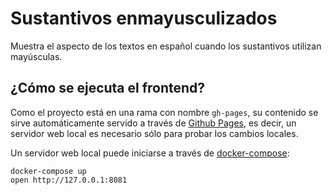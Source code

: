 # Sustantivos enmayusculizados

Muestra el aspecto de los textos en español cuando 
los sustantivos utilizan mayúsculas.

## ¿Cómo se ejecuta el frontend?

Como el proyecto está en una rama con nombre `gh-pages`, 
su contenido se sirve automáticamente servido a través de 
[Github Pages](https://rwitzel.github.io/sustantivos-enmayusculizados/),
es decir, un servidor web local es necesario sólo para
probar los cambios locales.

Un servidor web local puede iniciarse a través de 
[docker-compose](https://docs.docker.com/compose/install/):

    docker-compose up
    open http://127.0.0.1:8081
